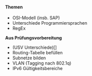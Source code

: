 #### Themen

+ OSI-Modell (insb. SAP)
+ Unterschiede Programmiersprachen
+ RegEx

**Aus Prüfungsvorbereitung** 
- (USV Unterschiede)[]
- Routing-Tabelle befüllen
- Subnetze bilden
- VLAN (Tagging nach 802.1q)  
- IPv6 Gültigkeitsbereiche